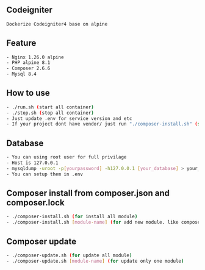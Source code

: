 ## Codeigniter
```sh
Dockerize Codeigniter4 base on alpine
```

## Feature
```sh
- Nginx 1.26.0 alpine
- PHP alpine 8.1
- Composer 2.6.6
- Mysql 8.4
```

## How to use
```sh
- ./run.sh (start all container)
- ./stop.sh (stop all container)
- Just update .env for service version and etc
- If your project dont have vendor/ just run "./composer-install.sh" (source from your composer.json, composer.lock)
```

## Database
```sh
- You can using root user for full privilage
- Host is 127.0.0.1
- mysqldump -uroot -p[yourpassword] -h127.0.0.1 [your_database] > your_database.sql
- You can setup them in .env
```

## Composer install from composer.json and composer.lock
```sh
- ./composer-install.sh (for install all module)
- ./composer-install.sh [module-name] (for add new module. like composer require)
```

## Composer update
```sh
- ./composer-update.sh (for update all module)
- ./composer-update.sh [module-name] (for update only one module)
